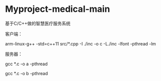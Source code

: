 # Myproject-medical-main

基于C/C++做的智慧医疗服务系统

客户端：

arm-linux-g++ -std=c++11 src/*.cpp -I ./inc -o c -L./inc -lfont -pthread -lm

服务器：

gcc *.c -o a -pthread

gcc *.c -o b -pthread
